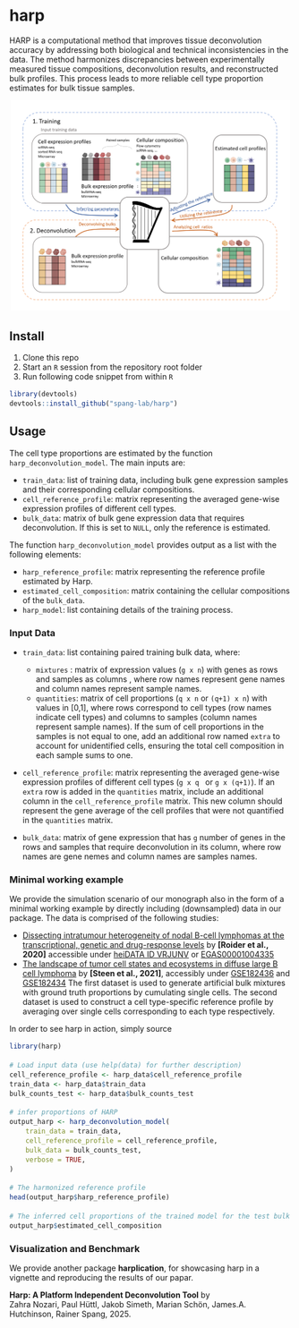 # harp

HARP is a computational method that improves tissue deconvolution accuracy by addressing both biological and technical inconsistencies in the data. The method harmonizes discrepancies between experimentally measured tissue compositions, deconvolution results, and reconstructed bulk profiles. This process leads to more reliable cell type proportion estimates for bulk tissue samples.


<div style="text-align: center">
    <img src="harp_schematics.png" width=500 alt="harpschematics"/>
</div>
<!-- 
For more  details, see [bioarxiv](). -->


## Install

1. Clone this repo
2. Start an `R` session from the repository root folder
3. Run following code snippet from within `R`
```R
library(devtools)
devtools::install_github("spang-lab/harp")
```
## Usage

The cell type proportions are estimated by the function `harp_deconvolution_model`. The main inputs are:

- `train_data`:  list of training data, including bulk gene expression samples and their corresponding cellular compositions.
- `cell_reference_profile`: matrix representing the averaged gene-wise expression profiles of different cell types.  
- `bulk_data`: matrix of bulk gene expression data that requires deconvolution. If this is set to `NULL`, only the reference is estimated.

The function `harp_deconvolution_model` provides output as a list  with the following elements:

- `harp_reference_profile`:  matrix representing the reference profile estimated by Harp.  
- `estimated_cell_composition`: matrix containing the cellular compositions of the `bulk_data`.  
- `harp_model`: list containing details of the training process.

### Input Data 

- `train_data`: list containing paired training bulk data, where:  
  - `mixtures` : matrix of expression values (`g x n`) with genes as rows and samples as columns , where row names represent gene names and column names represent sample names. 
  - `quantities`: matrix of cell proportions (`q x n` or `(q+1) x n`) with values in [0,1], where rows correspond to cell types (row names indicate cell types) and columns to samples (column names represent sample names). 
 If the sum of cell proportions in the samples is not equal to one, add an additional row named `extra` to account for unidentified cells, ensuring the total cell composition in each sample sums to one.

- `cell_reference_profile`: matrix representing the averaged gene-wise expression profiles of different cell types (`g x q ` or `g x (q+1)`). 
If an `extra` row is added in the `quantities` matrix,  include an additional column in the `cell_reference_profile` matrix. This new column should represent the gene average of the cell profiles that were not quantified in the `quantities` matrix.  

- `bulk_data`: matrix of gene expression that has `g` number of genes in the rows and samples that require deconvolution in its column, where row names are gene nemes and column names are samples names.

### Minimal working example

We provide the simulation scenario of our monograph also in the form of a minimal working example by directly including (downsampled) data in our package.
The data is comprised of the following studies:
- [Dissecting intratumour heterogeneity of nodal B-cell lymphomas at the transcriptional, genetic and drug-response levels](https://www.nature.com/articles/s41556-020-0532-x) by **[Roider et al., 2020]** accessible under [heiDATA ID VRJUNV](https://heidata.uni-heidelberg.de/dataset.xhtml?persistentId=doi:10.11588/data/VRJUNV) or [EGAS00001004335](https://ega-archive.org/studies/EGAS00001004335)
- [The landscape of tumor cell states and ecosystems in diffuse large B cell lymphoma](https://www.cell.com/cancer-cell/fulltext/S1535-6108(21)00451-7) by **[Steen et al., 2021]**, accessibly under [GSE182436](https://www.ncbi.nlm.nih.gov/geo/query/acc.cgi?acc=GSE182436) and [GSE182434](https://www.ncbi.nlm.nih.gov/geo/query/acc.cgi?acc=GSE182434)
The first dataset is used to generate artificial bulk mixtures with ground truth proportions by cumulating single cells.
The second dataset is used to construct a cell type-specific reference profile by averaging over single cells corresponding to each type respectively.

In order to see harp in action, simply source
```r
library(harp)

# Load input data (use help(data) for further description)
cell_reference_profile <- harp_data$cell_reference_profile
train_data <- harp_data$train_data
bulk_counts_test <- harp_data$bulk_counts_test

# infer proportions of HARP
output_harp <- harp_deconvolution_model(
    train_data = train_data,
    cell_reference_profile = cell_reference_profile,
    bulk_data = bulk_counts_test,
    verbose = TRUE,
)

# The harmonized reference profile
head(output_harp$harp_reference_profile)

# The inferred cell proportions of the trained model for the test bulk samples
output_harp$estimated_cell_composition
```


###  Visualization and Benchmark

We provide another package **harplication**, for showcasing harp in a vignette and reproducing the results of our papar.

**Harp: A Platform Independent Deconvolution Tool** by\
Zahra Nozari, Paul Hüttl, Jakob Simeth, Marian Schön, James.A. Hutchinson, Rainer Spang, 2025.

<!-- For preprint see [bioarxiv](). -->

